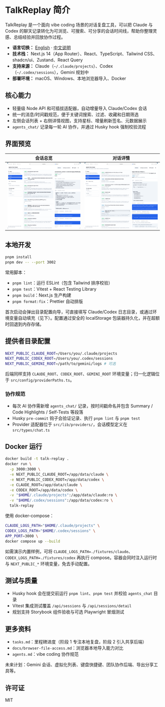 # TalkReplay 简介

TalkReplay 是一个面向 vibe coding 场景的对话复盘工具，可以把 Claude 与 Codex 的聊天记录转化为可浏览、可搜索、可分享的会话时间线，帮助你整理灵感、总结经验并回放协作过程。

- **语言切换：** [English](README.md) · [中文说明](README.zh.md)
- **技术栈：** Next.js 14（App Router）、React、TypeScript、Tailwind CSS、shadcn/ui、Zustand、React Query
- **支持来源：** Claude（`~/.claude/projects`）、Codex（`~/.codex/sessions`），Gemini 规划中
- **部署环境：** macOS、Windows、本地浏览器导入、Docker

## 核心能力

- 轻量级 Node API 和可插拔适配器，自动增量导入 Claude/Codex 会话
- 统一的消息/时间戳规范，便于关键词搜索、过滤、收藏和日期筛选
- 左侧会话列表 + 右侧详情视图，支持星标、增量刷新签名、元数据展示
- `agents_chat/` 记录每一轮 AI 协作，并通过 Husky hook 强制校验流程

## 界面预览

| 会话总览                                                   | 对话详情                                                      |
| ---------------------------------------------------------- | ------------------------------------------------------------- |
| ![TalkReplay 会话总览](./docs/assets/session-explorer.png) | ![TalkReplay 对话详情](./docs/assets/conversation-detail.png) |

## 本地开发

```bash
pnpm install
pnpm dev -- --port 3002
```

常用脚本：

- `pnpm lint`：运行 ESLint（包含 Tailwind 排序校验）
- `pnpm test`：Vitest + React Testing Library
- `pnpm build`：Next.js 生产构建
- `pnpm format:fix`：Prettier 自动排版

首次启动会弹出目录配置向导，可直接填写 Claude/Codex 日志目录，或通过环境变量自动填充（见下）。配置通过安全的 localStorage 包装器持久化，并在超额时回退到内存存储。

## 提供者目录配置

```bash
NEXT_PUBLIC_CLAUDE_ROOT=/Users/you/.claude/projects
NEXT_PUBLIC_CODEX_ROOT=/Users/you/.codex/sessions
NEXT_PUBLIC_GEMINI_ROOT=/path/to/gemini/logs # 可选
```

后端同样支持 `CLAUDE_ROOT`、`CODEX_ROOT`、`GEMINI_ROOT` 环境变量；归一化逻辑位于 `src/config/providerPaths.ts`。

### 协作规范

- 每次 AI 协作需新增 `agents_chat/` 记录，按时间戳命名并包含 Summary / Code Highlights / Self-Tests 等段落
- Husky `pre-commit` 钩子会验证记录、执行 `pnpm lint` 与 `pnpm test`
- Provider 适配器位于 `src/lib/providers/`，会话模型定义在 `src/types/chat.ts`

## Docker 运行

```bash
docker build -t talk-replay .
docker run \
  -p 3000:3000 \
  -e NEXT_PUBLIC_CLAUDE_ROOT=/app/data/claude \
  -e NEXT_PUBLIC_CODEX_ROOT=/app/data/codex \
  -e CLAUDE_ROOT=/app/data/claude \
  -e CODEX_ROOT=/app/data/codex \
  -v "$HOME/.claude/projects":/app/data/claude:ro \
  -v "$HOME/.codex/sessions":/app/data/codex:ro \
  talk-replay
```

使用 docker-compose：

```bash
CLAUDE_LOGS_PATH="$HOME/.claude/projects" \
CODEX_LOGS_PATH="$HOME/.codex/sessions" \
APP_PORT=3000 \
docker compose up --build
```

如需演示内置样例，可将 `CLAUDE_LOGS_PATH=./fixtures/claude`、`CODEX_LOGS_PATH=./fixtures/codex` 再执行 compose。容器会同时注入运行时与 `NEXT_PUBLIC_*` 环境变量，免去手动配置。

## 测试与质量

- Husky hook 会在提交前运行 `pnpm lint`、`pnpm test` 并校验 `agents_chat` 目录
- Vitest 集成测试覆盖 `/api/sessions` 与 `/api/sessions/detail`
- 规划支持 Storybook 组件验收与可选 Playwright 冒烟测试

## 更多资料

- `tasks.md`：里程碑进度（阶段 1 专注本地复盘，阶段 2 引入共享后端）
- `docs/browser-file-access.md`：浏览器本地导入能力对比
- `agents.md`：vibe coding 协作规范

未来计划：Gemini 会话、虚拟化列表、键盘快捷键、团队协作后端、导出分享工具等。

## 许可证

MIT
